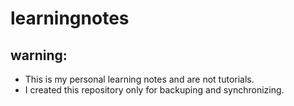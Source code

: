 # learningnotes
## **warning:**
- This is my personal learning notes and are not tutorials.
- I created this repository only for backuping and synchronizing.

